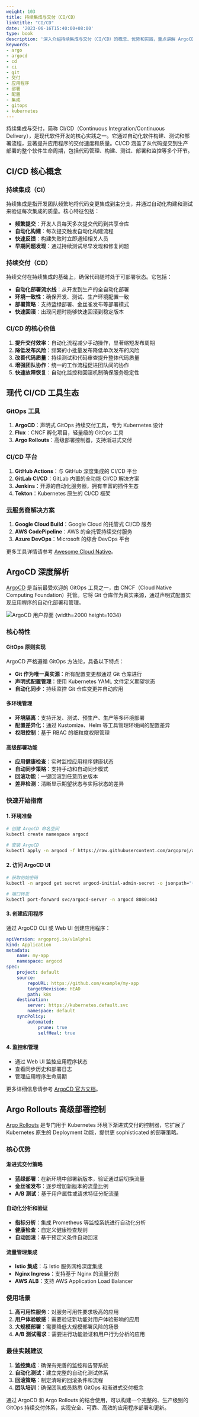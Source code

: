 ```yaml
---
weight: 103
title: 持续集成与交付（CI/CD）
linktitle: "CI/CD"
date: '2023-06-16T15:40:00+08:00'
type: book
description: '深入介绍持续集成与交付（CI/CD）的概念、优势和实践，重点讲解 ArgoCD 和 Argo Rollouts 等 GitOps 工具在现代软件开发中的应用。'
keywords:
- argo
- argocd
- cd
- ci
- git
- 交付
- 应用程序
- 部署
- 配置
- 集成
- gitops
- kubernetes
---
```


持续集成与交付，简称 CI/CD（Continuous Integration/Continuous Delivery），是现代软件开发的核心实践之一。它通过自动化软件构建、测试和部署流程，显著提升应用程序的交付速度和质量。CI/CD 涵盖了从代码提交到生产部署的整个软件生命周期，包括代码管理、构建、测试、部署和监控等多个环节。

## CI/CD 核心概念

### 持续集成（CI）

持续集成是指开发团队频繁地将代码变更集成到主分支，并通过自动化构建和测试来验证每次集成的质量。核心特征包括：

- **频繁提交**：开发人员每天多次提交代码到共享仓库
- **自动化构建**：每次提交触发自动化构建流程
- **快速反馈**：构建失败时立即通知相关人员
- **早期问题发现**：通过持续测试尽早发现和修复问题

### 持续交付（CD）

持续交付在持续集成的基础上，确保代码随时处于可部署状态。它包括：

- **自动化部署流水线**：从开发到生产的全自动化部署
- **环境一致性**：确保开发、测试、生产环境配置一致
- **部署策略**：支持蓝绿部署、金丝雀发布等部署模式
- **快速回滚**：出现问题时能够快速回滚到稳定版本

### CI/CD 的核心价值

1. **提升交付效率**：自动化流程减少手动操作，显著缩短发布周期
2. **降低发布风险**：频繁的小批量发布降低单次发布的风险
3. **改善代码质量**：持续测试和代码审查提升整体代码质量
4. **增强团队协作**：统一的工作流程促进团队间的协作
5. **快速故障恢复**：自动化监控和回滚机制确保服务稳定性

## 现代 CI/CD 工具生态

### GitOps 工具

1. **ArgoCD**：声明式 GitOps 持续交付工具，专为 Kubernetes 设计
2. **Flux**：CNCF 孵化项目，轻量级的 GitOps 工具
3. **Argo Rollouts**：高级部署控制器，支持渐进式交付

### CI/CD 平台

1. **GitHub Actions**：与 GitHub 深度集成的 CI/CD 平台
2. **GitLab CI/CD**：GitLab 内置的全功能 CI/CD 解决方案
3. **Jenkins**：开源的自动化服务器，拥有丰富的插件生态
4. **Tekton**：Kubernetes 原生的 CI/CD 框架

### 云服务商解决方案

1. **Google Cloud Build**：Google Cloud 的托管式 CI/CD 服务
2. **AWS CodePipeline**：AWS 的全托管持续交付服务
3. **Azure DevOps**：Microsoft 的综合 DevOps 平台

更多工具详情请参考 [Awesome Cloud Native](https://awesome.jimmysong.io/#application-delivery)。

## ArgoCD 深度解析

[ArgoCD](https://argo-cd.readthedocs.io/en/stable/) 是当前最受欢迎的 GitOps 工具之一，由 CNCF（Cloud Native Computing Foundation）托管。它将 Git 仓库作为真实来源，通过声明式配置实现应用程序的自动化部署和管理。

![ArgoCD 用户界面](https://assets.jimmysong.io/images/book/kubernetes-handbook/devops/ci-cd/argocd-ui.webp)
{width=2000 height=1034}

### 核心特性

#### GitOps 原则实现
ArgoCD 严格遵循 GitOps 方法论，具备以下特点：
- **Git 作为唯一真实源**：所有配置变更都通过 Git 仓库进行
- **声明式配置管理**：使用 Kubernetes YAML 文件定义期望状态
- **自动化同步**：持续监控 Git 仓库变更并自动应用

#### 多环境管理
- **环境隔离**：支持开发、测试、预生产、生产等多环境部署
- **配置差异化**：通过 Kustomize、Helm 等工具管理环境间的配置差异
- **权限控制**：基于 RBAC 的细粒度权限管理

#### 高级部署功能
- **应用健康检查**：实时监控应用程序健康状态
- **自动同步策略**：支持手动和自动同步模式
- **回滚功能**：一键回滚到任意历史版本
- **差异检测**：清晰显示期望状态与实际状态的差异

### 快速开始指南

#### 1. 环境准备
```bash
# 创建 ArgoCD 命名空间
kubectl create namespace argocd

# 安装 ArgoCD
kubectl apply -n argocd -f https://raw.githubusercontent.com/argoproj/argo-cd/stable/manifests/install.yaml
```

#### 2. 访问 ArgoCD UI
```bash
# 获取初始密码
kubectl -n argocd get secret argocd-initial-admin-secret -o jsonpath="{.data.password}" | base64 -d

# 端口转发
kubectl port-forward svc/argocd-server -n argocd 8080:443
```

#### 3. 创建应用程序
通过 ArgoCD CLI 或 Web UI 创建应用程序：
```yaml
apiVersion: argoproj.io/v1alpha1
kind: Application
metadata:
    name: my-app
    namespace: argocd
spec:
    project: default
    source:
        repoURL: https://github.com/example/my-app
        targetRevision: HEAD
        path: k8s
    destination:
        server: https://kubernetes.default.svc
        namespace: default
    syncPolicy:
        automated:
            prune: true
            selfHeal: true
```

#### 4. 监控和管理
- 通过 Web UI 监控应用程序状态
- 查看同步历史和部署日志
- 管理应用程序生命周期

更多详细信息请参考 [ArgoCD 官方文档](https://argo-cd.readthedocs.io/en/stable/)。

## Argo Rollouts 高级部署控制

[Argo Rollouts](https://argoproj.github.io/rollouts/) 是专门用于 Kubernetes 环境下渐进式交付的控制器，它扩展了 Kubernetes 原生的 Deployment 功能，提供更 sophisticated 的部署策略。

### 核心优势

#### 渐进式交付策略
- **蓝绿部署**：在新环境中部署新版本，验证通过后切换流量
- **金丝雀发布**：逐步增加新版本的流量比例
- **A/B 测试**：基于用户属性或请求特征分配流量

#### 自动化分析和验证
- **指标分析**：集成 Prometheus 等监控系统进行自动化分析
- **健康检查**：自定义健康检查规则
- **自动回滚**：基于预定义条件自动回滚

#### 流量管理集成
- **Istio 集成**：与 Istio 服务网格深度集成
- **Nginx Ingress**：支持基于 Nginx 的流量分割
- **AWS ALB**：支持 AWS Application Load Balancer

### 使用场景

1. **高可用性服务**：对服务可用性要求极高的应用
2. **用户体验敏感**：需要验证新功能对用户体验影响的应用
3. **大规模部署**：需要降低大规模部署风险的场景
4. **A/B 测试需求**：需要进行功能验证和用户行为分析的应用

### 最佳实践建议

1. **监控集成**：确保有完善的监控和告警系统
2. **自动化测试**：建立完整的自动化测试体系
3. **回滚策略**：制定清晰的回滚条件和流程
4. **团队培训**：确保团队成员熟悉 GitOps 和渐进式交付概念

通过 ArgoCD 和 Argo Rollouts 的结合使用，可以构建一个完整的、生产级别的 GitOps 持续交付体系，实现安全、可靠、高效的应用程序部署和更新。
